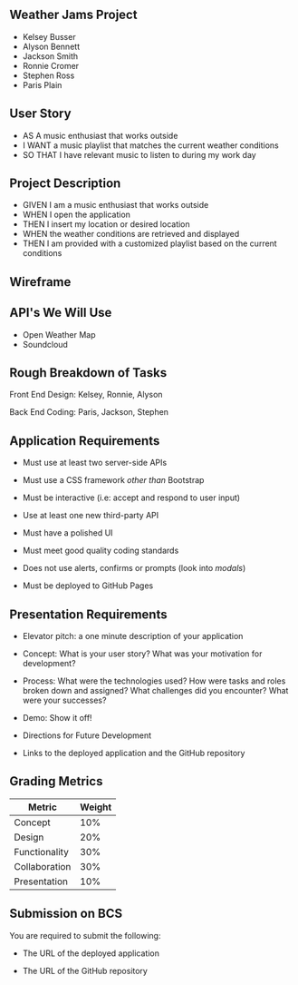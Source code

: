 ## Weather Jams Project

* Kelsey Busser
* Alyson Bennett
* Jackson Smith
* Ronnie Cromer
* Stephen Ross
* Paris Plain

## User Story

* AS A music enthusiast that works outside
* I WANT a music playlist that matches the current weather conditions
* SO THAT I have relevant music to listen to during my work day

## Project Description

* GIVEN I am a music enthusiast that works outside
* WHEN I open the application
* THEN I insert my location or desired location
* WHEN the weather conditions are retrieved and displayed
* THEN I am provided with a customized playlist based on the current conditions

## Wireframe
<!-- [Image of what site will look like] -->

## API's We Will Use
* Open Weather Map
* Soundcloud

## Rough Breakdown of Tasks
Front End Design:
Kelsey, Ronnie, Alyson

Back End Coding:
Paris, Jackson, Stephen

## Application Requirements
* Must use at least two server-side APIs

* Must use a CSS framework _other than_ Bootstrap

* Must be interactive (i.e: accept and respond to user input)

* Use at least one new third-party API

* Must have a polished UI

* Must meet good quality coding standards

* Does not use alerts, confirms or prompts (look into _modals_)

* Must be deployed to GitHub Pages

## Presentation Requirements
* Elevator pitch: a one minute description of your application

* Concept: What is your user story? What was your motivation for development?

* Process: What were the technologies used? How were tasks and roles broken down and assigned? What challenges did you encounter? What were your successes?

* Demo: Show it off!

* Directions for Future Development

* Links to the deployed application and the GitHub repository

## Grading Metrics 

| Metric        | Weight | 
| ---           | ---    |
| Concept       | 10%    |
| Design        | 20%    |
| Functionality | 30%    |
| Collaboration | 30%    |
| Presentation  | 10%    |


## Submission on BCS

You are required to submit the following:

* The URL of the deployed application

* The URL of the GitHub repository
